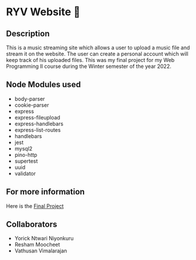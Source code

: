 # RYV Website :musical_score:


## Description

This is a music streaming site which allows a user to upload a music file and stream it on the website. 
The user can create a personal account which will keep track of his uploaded files. 
This was my final project for my Web Programming II course during the Winter semester of the year 2022.

## Node Modules used 

* body-parser 
* cookie-parser 
* express 
* express-fileupload 
* express-handlebars 
* express-list-routes 
* handlebars 
* jest 
* mysql2 
* pino-http 
* supertest 
* uuid 
* validator

## For more information

Here is the [Final Project](https://docs.google.com/document/d/1ov8g6SupRp6bUddvRCKANUSGo0g5BKnfK_EypjMcOXU/edit?usp=sharing "Final Report")


## Collaborators

- Yorick Ntwari Niyonkuru
- Resham Moocheet
- Vathusan Vimalarajan

